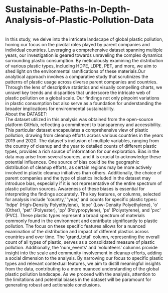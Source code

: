 # Sustainable-Paths-In-Depth-Analysis-of-Plastic-Pollution-Data
<br>
In this study, we delve into the intricate landscape of global plastic pollution, honing our focus on the pivotal roles played by parent companies and individual countries. Leveraging a comprehensive dataset spanning multiple years, our investigation is geared towards unraveling the complex dynamics surrounding plastic consumption. By meticulously examining the distribution of various plastic types, including HDPE, LDPE, PET, and more, we aim to shed light on the environmental ramifications of these materials.Our analytical approach involves a comparative study that scrutinizes the patterns of plastic usage across diverse parent companies and countries. Through the lens of descriptive statistics and visually compelling charts, we unravel key trends and disparities that underscore the intricate web of plastic pollution on a global scale. Our findings not only pinpoint variations in plastic consumption but also serve as a foundation for understanding the broader implications for environmental sustainability.
<br>
About the DATASET: 
<br>
The dataset utilized in this analysis was obtained from the open-source platform GitHub, reflecting a commitment to transparency and accessibility. This particular dataset encapsulates a comprehensive view of plastic pollution, drawing from cleanup efforts across various countries in the years 2019 and 2020. The dataset's inclusion of multiple variables, ranging from the country of cleanup and the year to detailed counts of different plastic types, provides a rich source of information for our exploration. Bias in the data may arise from several sources, and it is crucial to acknowledge these potential influences. One source of bias could be the geographic distribution of cleanup efforts, as certain regions may be more actively involved in plastic cleanup initiatives than others. Additionally, the choice of parent companies and the type of plastics included in the dataset may introduce bias, especially if it is not representative of the entire spectrum of plastic pollution sources. Awareness of these biases is essential for interpreting the findings accurately. The key features, or columns, selected for analysis include 'country,' 'year,' and counts for specific plastic types: 'hdpe' (High-Density Polyethylene), 'ldpe' (Low-Density Polyethylene), 'o' (Other), 'pet' (Polyester), 'pp' (Polypropylene), 'ps' (Polystyrene), and 'pvc' (PVC). These plastic types represent a broad spectrum of materials commonly found in the environment and contribute significantly to plastic pollution. The focus on these specific features allows for a nuanced examination of the distribution and impact of different plastics across countries and over time. The 'grand_total' column, representing the overall count of all types of plastic, serves as a consolidated measure of plastic pollution. Additionally, the 'num_events' and 'volunteers' columns provide insight into the scale and community involvement in cleanup efforts, adding a social dimension to the analysis. By narrowing our focus to specific plastic types and relevant contextual features, we aim to distill meaningful insights from the data, contributing to a more nuanced understanding of the global plastic pollution landscape. As we proceed with the analysis, attention to the limitations and potential biases in the dataset will be paramount for generating robust and actionable conclusions.

